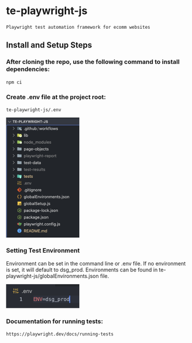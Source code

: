 # te-playwright-js
    Playwright test automation framework for ecomm websites

## Install and Setup Steps

### After cloning the repo, use the following command to install dependencies:

    npm ci


### Create .env file at the project root:

    te-playwright-js/.env
<img src="image.png" alt="text" width="200"/>


### Setting Test Environment
Environment can be set in the command line or .env file.  If no environment is set, it will default to dsg_prod. Environments can be found in te-playwright-js/globalEnvironments.json file.

<img src="image2.png" alt="text" width="200"/>


### Documentation for running tests:

    https://playwright.dev/docs/running-tests
